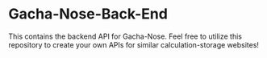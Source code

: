 # Gacha-Nose-Back-End
This contains the backend API for Gacha-Nose.  Feel free to utilize this repository to create your own APIs for similar calculation-storage websites!
